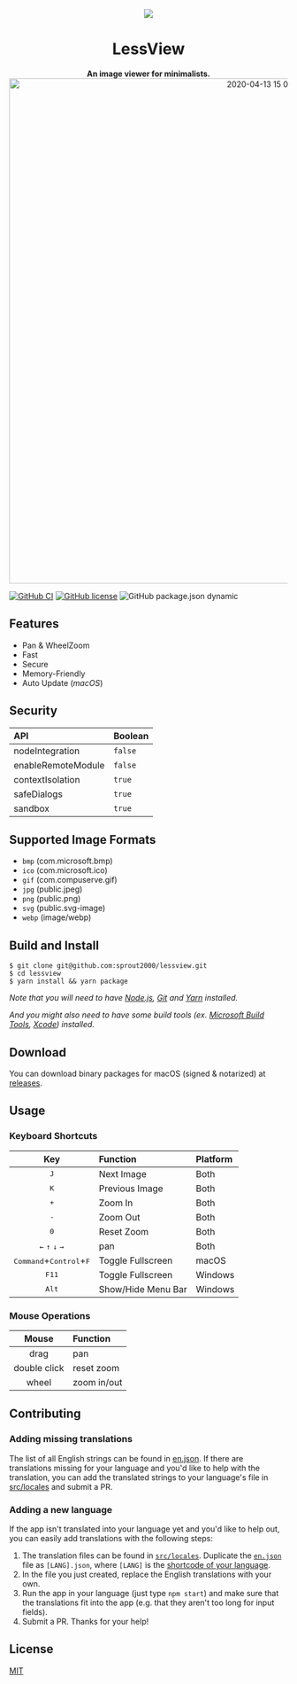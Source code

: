 <div align="center">
  <img src="https://user-images.githubusercontent.com/52094761/79167678-fa353400-7e22-11ea-896b-4e7f600ad63a.png">
  <h1>LessView</h1>
  <strong>An image viewer for minimalists.</strong>
  <img width="912" alt="2020-04-13 15 07 43" src="https://user-images.githubusercontent.com/52094761/79097565-037abe00-7d9b-11ea-9f38-5a9e995792d8.png">
</div>

[![GitHub CI](https://github.com/sprout2000/lessview/workflows/GitHub%20CI/badge.svg)](https://github.com/sprout2000/lessview/actions?query=workflow%3A%22GitHub+CI%22)
[![GitHub license](https://img.shields.io/github/license/sprout2000/lessview)](https://github.com/sprout2000/lessview/blob/master/LICENSE.md)
![GitHub package.json dynamic](https://img.shields.io/github/package-json/keywords/sprout2000/lessview)

## Features

- Pan & WheelZoom
- Fast
- Secure
- Memory-Friendly
- Auto Update (*macOS*)

## Security

API | Boolean
:--- | :---
nodeIntegration | `false`
enableRemoteModule | `false`
contextIsolation | `true`
safeDialogs | `true`
sandbox | `true`

## Supported Image Formats

- `bmp` (com.microsoft.bmp)
- `ico` (com.microsoft.ico)
- `gif` (com.compuserve.gif)
- `jpg` (public.jpeg)
- `png` (public.png)
- `svg` (public.svg-image)
- `webp` (image/webp)

## Build and Install

```
$ git clone git@github.com:sprout2000/lessview.git
$ cd lessview
$ yarn install && yarn package
```

*Note that you will need to have [Node.js](https://nodejs.org), [Git](https://git-scm.com/) and [Yarn](https://yarnpkg.com/) installed.*

*And you might also need to have some build tools (ex. [Microsoft Build Tools](https://www.microsoft.com/en-us/download/details.aspx?id=48159), [Xcode](https://apps.apple.com/app/xcode/id497799835)) installed.*

## Download

You can download binary packages for macOS (signed & notarized) at [releases](https://github.com/sprout2000/lessview/releases).

## Usage

### Keyboard Shortcuts

Key | Function | Platform
:---: | :--- | :---
<kbd>J</kbd> | Next Image | Both
<kbd>K</kbd> | Previous Image | Both
<kbd>+</kbd> | Zoom In | Both
<kbd>-</kbd> | Zoom Out | Both
<kbd>0</kbd> | Reset Zoom | Both
<kbd>&#8592;</kbd> <kbd>&#8593;</kbd> <kbd>&#8595;</kbd> <kbd>&#8594;</kbd> | pan | Both
<kbd>Command</kbd>+<kbd>Control</kbd>+<kbd>F</kbd> | Toggle Fullscreen | macOS
<kbd>F11</kbd> | Toggle Fullscreen | Windows
<kbd>Alt</kbd> | Show/Hide Menu Bar | Windows

### Mouse Operations

Mouse | Function
:---: | :---
drag | pan
double click | reset zoom
wheel | zoom in/out

## Contributing

### Adding missing translations

The list of all English strings can be found in [en.json](https://github.com/sprout2000/lessview/blob/master/src/locales/en.json). If there are translations missing for your language and you'd like to help with the translation, you can add the translated strings to your language's file in [src/locales](https://github.com/sprout2000/lessview/tree/master/src/locales) and submit a PR.

### Adding a new language

If the app isn't translated into your language yet and you'd like to help out, you can easily add translations with the following steps:

1. The translation files can be found in [`src/locales`](https://github.com/sprout2000/lessview/tree/master/src/locales). Duplicate the [`en.json`](https://github.com/sprout2000/lessview/blob/master/src/locales/en.json) file as `[LANG].json`, where `[LANG]` is the [shortcode of your language](https://electronjs.org/docs/api/locales).
2. In the file you just created, replace the English translations with your own.
3. Run the app in your language (just type `npm start`) and make sure that the translations fit into the app (e.g. that they aren't too long for input fields).
4. Submit a PR. Thanks for your help!

## License

[MIT](https://github.com/sprout2000/lessview/blob/master/LICENSE.md)
